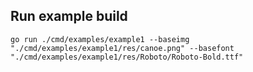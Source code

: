 ## Run example build
`go run ./cmd/examples/example1 --baseimg "./cmd/examples/example1/res/canoe.png" --basefont "./cmd/examples/example1/res/Roboto/Roboto-Bold.ttf"`